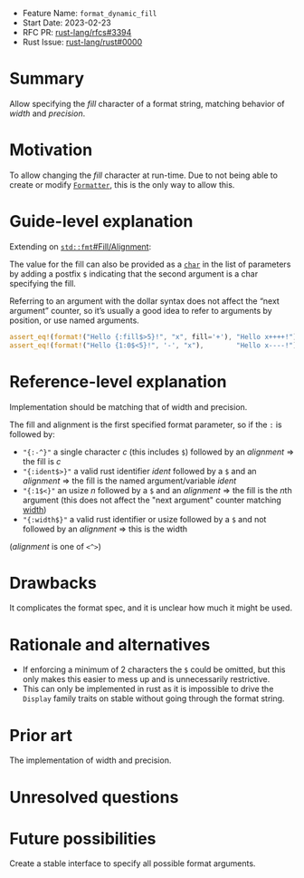 - Feature Name: `format_dynamic_fill`
- Start Date: 2023-02-23
- RFC PR: [rust-lang/rfcs#3394](https://github.com/rust-lang/rfcs/pull/3394)
- Rust Issue: [rust-lang/rust#0000](https://github.com/rust-lang/rust/issues/0000)

# Summary
[summary]: #summary

Allow specifying the *fill* character of a format string, matching behavior of *width* and *precision*.

# Motivation
[motivation]: #motivation

To allow changing the *fill* character at run-time. Due to not being able to create or modify [`Formatter`](https://doc.rust-lang.org/std/fmt/struct.Formatter.html), this is the only way to allow this.

# Guide-level explanation
[guide-level-explanation]: #guide-level-explanation

Extending on [`std::fmt`#Fill/Alignment](https://doc.rust-lang.org/std/fmt/index.html#fillalignment):

The value for the fill can also be provided as a [`char`](https://doc.rust-lang.org/std/primitive.char.html) in the list of parameters by adding a postfix `$` indicating that the second argument is a char specifying the fill.

Referring to an argument with the dollar syntax does not affect the “next argument” counter, so it’s usually a good idea to refer to arguments by position, or use named arguments.

```rs
assert_eq!(format!("Hello {:fill$>5}!", "x", fill='+'), "Hello x++++!");
assert_eq!(format!("Hello {1:0$<5}!", '-', "x"),        "Hello x----!");
```

# Reference-level explanation
[reference-level-explanation]: #reference-level-explanation

Implementation should be matching that of width and precision.

The fill and alignment is the first specified format parameter, so if the `:` is followed by:
- `"{:-^}"` a single character *c* (this includes `$`) followed by an *alignment* ⇒ the fill is *c*
- `"{:ident$>}"` a valid rust identifier *ident* followed by a `$` and an *alignment* ⇒ the fill is the named argument/variable *ident*
- `"{:1$<}"` an usize *n* followed by a `$` and an *alignment* ⇒ the fill is the *n*th argument (this does not affect the "next argument" counter matching [width](https://doc.rust-lang.org/std/fmt/index.html#width))
- `"{:width$}"` a valid rust identifier or usize followed by a `$` and not followed by an *alignment* ⇒ this is the width

(*alignment* is one of `<^>`)

# Drawbacks
[drawbacks]: #drawbacks

It complicates the format spec, and it is unclear how much it might be used.

# Rationale and alternatives
[rationale-and-alternatives]: #rationale-and-alternatives

- If enforcing a minimum of 2 characters the `$` could be omitted, but this only makes this easier to mess up and is unnecessarily restrictive.
- This can only be implemented in rust as it is impossible to drive the `Display` family traits on stable without going through the format string.

# Prior art
[prior-art]: #prior-art

The implementation of width and precision.

# Unresolved questions
[unresolved-questions]: #unresolved-questions

# Future possibilities
[future-possibilities]: #future-possibilities

Create a stable interface to specify all possible format arguments.

